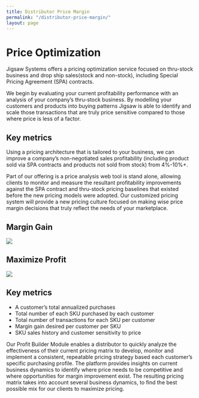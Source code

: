```yaml
---
title: Distributor Price Margin
permalink: "/distributor-price-margin/"
layout: page
---
```


<!-- ### Distributor -->

# Price Optimization

Jigsaw Systems offers a pricing optimization service focused on thru-stock business and drop ship sales(stock and non-stock), including Special Pricing Agreement (SPA) contracts. 

We begin by evaluating your current profitability performance with an analysis of your company’s thru-stock business. By modelling your customers and products into  buying patterns Jigsaw is able to identify and scale those transactions that are truly price sensitive compared to those where price is less of a factor.

<h2 class="color-green mt-3">Key metrics</h2>

Using a pricing architecture that is tailored to your business, we can improve a company’s non-negotiated sales profitability (including product sold via SPA contracts and products not sold from stock) from 4%-10%+.


Part of our offering is a price analysis web tool is stand alone, allowing clients to monitor and  measure the resultant profitability improvements against the SPA contract and thru-stock pricing baselines that existed before the new pricing models were adopted. Our customized pricing system will provide a new pricing culture focused on making wise price margin decisions that truly reflect the needs of your marketplace.

<div class="row">
  <div class="col-md-6">
    <h2 class="color-blue text-xs-center mb-0 mt-2">Margin Gain</h2>
    <img src="/uploads/distributor-pricing-1.jpg" class="mt-0">
  </div>
  <div class="col-md-6">
    <h2 class="color-blue text-xs-center mb-0 mt-2">Maximize Profit</h2>
    <img src="/uploads/distributor-pricing-2.jpg" class="mt-0">
  </div>
</div>

<h2 class="color-orange mt-3">Key metrics</h2>

- A customer’s total annualized purchases
- Total number of each SKU purchased by each customer
- Total number of transactions for each SKU per customer
- Margin gain desired per customer per SKU
- SKU sales history and customer sensitivity to price

Our Profit Builder Module enables a distributor to quickly analyze the effectiveness of their current pricing matrix to develop, monitor and implement a consistent, repeatable pricing strategy based each customer’s specific purchasing profile.  The platform provides insights on current business dynamics to identify where price needs to be competitive and where opportunities for margin improvement exist. The resulting pricing matrix takes into account several business dynamics, to find the best possible mix for our clients to maximize pricing.
